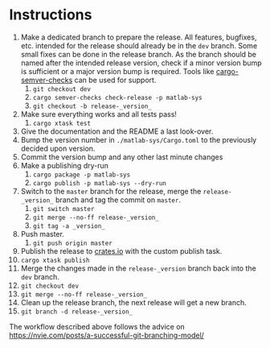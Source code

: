# Instructions 
1. Make a dedicated branch to prepare the release. All features, bugfixes, etc. intended for the release should already be in the `dev` branch. Some small fixes can be done in the release branch. As the branch should be named after the intended release version, check if a minor version bump is sufficient or a major version bump is required. Tools like [cargo-semver-checks](https://crates.io/crates/cargo-semver-checks) can be used for support.
   1. `git checkout dev`
   2. `cargo semver-checks check-release -p matlab-sys`
   3. `git checkout -b release-_version_`
2. Make sure everything works and all tests pass!
   1. `cargo xtask test`
3. Give the documentation and the README a last look-over. 
4. Bump the version number in `./matlab-sys/Cargo.toml` to the previously decided upon version.
5. Commit the version bump and any other last minute changes 
6. Make a publishing dry-run
   1. `cargo package -p matlab-sys`
   2. `cargo publish -p matlab-sys --dry-run`
7. Switch to the `master` branch for the release, merge the `release-_version_` branch and tag the commit on `master`.
   1. `git switch master`
   2. `git merge --no-ff release-_version_`
   3. `git tag -a _version_`
8. Push master.
   1. `git push origin master`
9.  Publish the release to [crates.io](https://crates.io/) with the custom publish task.
   1. `cargo xtask publish`
10. Merge the changes made in the `release-_version` branch back into the `dev` branch.
   1. `git checkout dev`
   2. `git merge --no-ff release-_version_`
11. Clean up the release branch, the next release will get a new branch.
   1.  `git branch -d release-_version_`


The workflow described above follows the advice on https://nvie.com/posts/a-successful-git-branching-model/